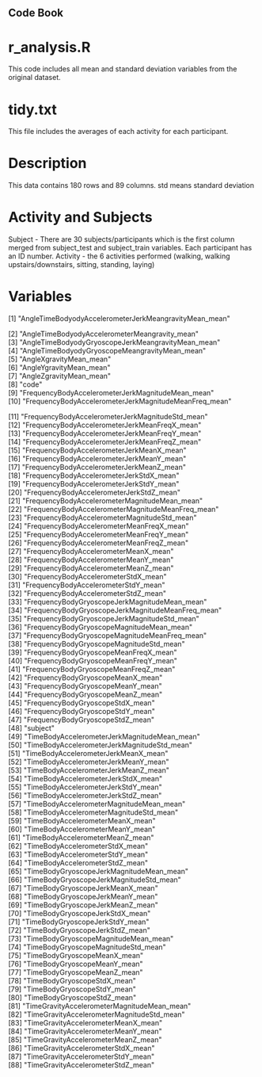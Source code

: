 ## Code Book
# r_analysis.R
This code includes all mean and standard deviation variables from the original dataset.
# tidy.txt
This file includes the averages of each activity for each participant.

# Description
This data contains 180 rows and 89 columns.
std means standard deviation

# Activity and Subjects
Subject - There are 30 subjects/participants which is the first column merged from subject_test and subject_train variables. Each participant has an ID number.
Activity - the 6 activities performed (walking, walking upstairs/downstairs, sitting, standing, laying)

# Variables
[1] "AngleTimeBodyodyAccelerometerJerkMeangravityMean_mean"


[2] "AngleTimeBodyodyAccelerometerMeangravity_mean"        
[3] "AngleTimeBodyodyGryoscopeJerkMeangravityMean_mean"    
[4] "AngleTimeBodyodyGryoscopeMeangravityMean_mean"        
[5] "AngleXgravityMean_mean"                               
[6] "AngleYgravityMean_mean"                               
[7] "AngleZgravityMean_mean"                               
[8] "code"                                                 
[9] "FrequencyBodyAccelerometerJerkMagnitudeMean_mean"     
[10] "FrequencyBodyAccelerometerJerkMagnitudeMeanFreq_mean"



[11] "FrequencyBodyAccelerometerJerkMagnitudeStd_mean"      
[12] "FrequencyBodyAccelerometerJerkMeanFreqX_mean"         
[13] "FrequencyBodyAccelerometerJerkMeanFreqY_mean"         
[14] "FrequencyBodyAccelerometerJerkMeanFreqZ_mean"         
[15] "FrequencyBodyAccelerometerJerkMeanX_mean"             
[16] "FrequencyBodyAccelerometerJerkMeanY_mean"             
[17] "FrequencyBodyAccelerometerJerkMeanZ_mean"             
[18] "FrequencyBodyAccelerometerJerkStdX_mean"              
[19] "FrequencyBodyAccelerometerJerkStdY_mean"              
[20] "FrequencyBodyAccelerometerJerkStdZ_mean"              
[21] "FrequencyBodyAccelerometerMagnitudeMean_mean"         
[22] "FrequencyBodyAccelerometerMagnitudeMeanFreq_mean"     
[23] "FrequencyBodyAccelerometerMagnitudeStd_mean"          
[24] "FrequencyBodyAccelerometerMeanFreqX_mean"             
[25] "FrequencyBodyAccelerometerMeanFreqY_mean"             
[26] "FrequencyBodyAccelerometerMeanFreqZ_mean"             
[27] "FrequencyBodyAccelerometerMeanX_mean"                 
[28] "FrequencyBodyAccelerometerMeanY_mean"                 
[29] "FrequencyBodyAccelerometerMeanZ_mean"                 
[30] "FrequencyBodyAccelerometerStdX_mean"                  
[31] "FrequencyBodyAccelerometerStdY_mean"                  
[32] "FrequencyBodyAccelerometerStdZ_mean"                  
[33] "FrequencyBodyGryoscopeJerkMagnitudeMean_mean"         
[34] "FrequencyBodyGryoscopeJerkMagnitudeMeanFreq_mean"     
[35] "FrequencyBodyGryoscopeJerkMagnitudeStd_mean"          
[36] "FrequencyBodyGryoscopeMagnitudeMean_mean"             
[37] "FrequencyBodyGryoscopeMagnitudeMeanFreq_mean"         
[38] "FrequencyBodyGryoscopeMagnitudeStd_mean"              
[39] "FrequencyBodyGryoscopeMeanFreqX_mean"                 
[40] "FrequencyBodyGryoscopeMeanFreqY_mean"                 
[41] "FrequencyBodyGryoscopeMeanFreqZ_mean"                 
[42] "FrequencyBodyGryoscopeMeanX_mean"                     
[43] "FrequencyBodyGryoscopeMeanY_mean"                     
[44] "FrequencyBodyGryoscopeMeanZ_mean"                     
[45] "FrequencyBodyGryoscopeStdX_mean"                      
[46] "FrequencyBodyGryoscopeStdY_mean"                      
[47] "FrequencyBodyGryoscopeStdZ_mean"                      
[48] "subject"                                              
[49] "TimeBodyAccelerometerJerkMagnitudeMean_mean"          
[50] "TimeBodyAccelerometerJerkMagnitudeStd_mean"           
[51] "TimeBodyAccelerometerJerkMeanX_mean"                  
[52] "TimeBodyAccelerometerJerkMeanY_mean"                  
[53] "TimeBodyAccelerometerJerkMeanZ_mean"                  
[54] "TimeBodyAccelerometerJerkStdX_mean"                   
[55] "TimeBodyAccelerometerJerkStdY_mean"                   
[56] "TimeBodyAccelerometerJerkStdZ_mean"                   
[57] "TimeBodyAccelerometerMagnitudeMean_mean"              
[58] "TimeBodyAccelerometerMagnitudeStd_mean"               
[59] "TimeBodyAccelerometerMeanX_mean"                      
[60] "TimeBodyAccelerometerMeanY_mean"                      
[61] "TimeBodyAccelerometerMeanZ_mean"                      
[62] "TimeBodyAccelerometerStdX_mean"                       
[63] "TimeBodyAccelerometerStdY_mean"                       
[64] "TimeBodyAccelerometerStdZ_mean"                       
[65] "TimeBodyGryoscopeJerkMagnitudeMean_mean"              
[66] "TimeBodyGryoscopeJerkMagnitudeStd_mean"               
[67] "TimeBodyGryoscopeJerkMeanX_mean"                      
[68] "TimeBodyGryoscopeJerkMeanY_mean"                      
[69] "TimeBodyGryoscopeJerkMeanZ_mean"                      
[70] "TimeBodyGryoscopeJerkStdX_mean"                       
[71] "TimeBodyGryoscopeJerkStdY_mean"                       
[72] "TimeBodyGryoscopeJerkStdZ_mean"                       
[73] "TimeBodyGryoscopeMagnitudeMean_mean"                  
[74] "TimeBodyGryoscopeMagnitudeStd_mean"                   
[75] "TimeBodyGryoscopeMeanX_mean"                          
[76] "TimeBodyGryoscopeMeanY_mean"                          
[77] "TimeBodyGryoscopeMeanZ_mean"                          
[78] "TimeBodyGryoscopeStdX_mean"                           
[79] "TimeBodyGryoscopeStdY_mean"                           
[80] "TimeBodyGryoscopeStdZ_mean"                           
[81] "TimeGravityAccelerometerMagnitudeMean_mean"           
[82] "TimeGravityAccelerometerMagnitudeStd_mean"            
[83] "TimeGravityAccelerometerMeanX_mean"                   
[84] "TimeGravityAccelerometerMeanY_mean"                   
[85] "TimeGravityAccelerometerMeanZ_mean"                   
[86] "TimeGravityAccelerometerStdX_mean"                    
[87] "TimeGravityAccelerometerStdY_mean"                    
[88] "TimeGravityAccelerometerStdZ_mean"   
